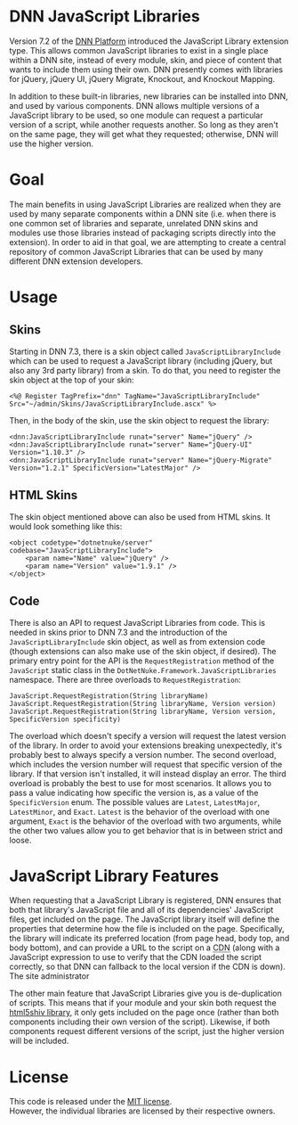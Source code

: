 DNN JavaScript Libraries
===============

Version 7.2 of the [DNN Platform](http://www.dnnsoftware.com) introduced the
JavaScript Library extension type. This allows common JavaScript libraries to 
exist in a single place within a DNN site, instead of every module, skin, and 
piece of content that wants to include them using their own. DNN presently 
comes with libraries for jQuery, jQuery UI, jQuery Migrate, Knockout, and 
Knockout Mapping.

In addition to these built-in libraries, new libraries can be installed into 
DNN, and used by various components.  DNN allows multiple versions of a
JavaScript library to be used, so one module can request a particular version
of a script, while another requests another. So long as they aren't on the same
page, they will get what they requested; otherwise, DNN will use the higher 
version.


Goal
===============

The main benefits in using JavaScript Libraries are realized when they are used
by many separate components within a DNN site (i.e. when there is one common 
set of libraries and separate, unrelated DNN skins and modules use those 
libraries instead of packaging scripts directly into the extension). In order
to aid in that goal, we are attempting to create a central repository 
of common JavaScript Libraries that can be used by many different DNN extension
developers. 

Usage
===============

Skins
---------------
Starting in DNN 7.3, there is a skin object called `JavaScriptLibraryInclude`
which can be used to request a JavaScript library (including jQuery, but also
any 3rd party library) from a skin. To do that, you need to register the skin
object at the top of your skin:

    <%@ Register TagPrefix="dnn" TagName="JavaScriptLibraryInclude" Src="~/admin/Skins/JavaScriptLibraryInclude.ascx" %>

Then, in the body of the skin, use the skin object to request the library:

    <dnn:JavaScriptLibraryInclude runat="server" Name="jQuery" />
    <dnn:JavaScriptLibraryInclude runat="server" Name="jQuery-UI" Version="1.10.3" />
    <dnn:JavaScriptLibraryInclude runat="server" Name="jQuery-Migrate" Version="1.2.1" SpecificVersion="LatestMajor" />

HTML Skins
---------------
The skin object mentioned above can also be used from HTML skins.  It would 
look something like this:

    <object codetype="dotnetnuke/server" codebase="JavaScriptLibraryInclude">
        <param name="Name" value="jQuery" />
        <param name="Version" value="1.9.1" />
    </object>
    
Code
---------------
There is also an API to request JavaScript Libraries from code.  This is needed
in skins prior to DNN 7.3 and the introduction of the `JavaScriptLibraryInclude`
skin object, as well as from extension code (though extensions can also make use 
of the skin object, if desired).  The primary entry point for the API is the
`RequestRegistration` method of the `JavaScript` static class in the 
`DotNetNuke.Framework.JavaScriptLibraries` namespace.  There are three overloads
to `RequestRegistration`:

    JavaScript.RequestRegistration(String libraryName)
    JavaScript.RequestRegistration(String libraryName, Version version)
    JavaScript.RequestRegistration(String libraryName, Version version, SpecificVersion specificity)

The overload which doesn't specify a version will request the latest version of
the library. In order to avoid your extensions breaking unexpectedly, it's 
probably best to always specify a version number.  The second overload, which 
includes the version number will request that specific version of the library.
If that version isn't installed, it will instead display an error.  The third
overload is probably the best to use for most scenarios. It allows you to pass
a value indicating how specific the version is, as a value of the 
`SpecificVersion` enum.  The possible values are `Latest`, `LatestMajor`, 
`LatestMinor`, and `Exact`.  `Latest` is the behavior of the overload with one 
argument, `Exact` is the behavior of the overload with two arguments, while the 
other two values allow you to get behavior that is in between strict and loose. 


JavaScript Library Features
===============

When requesting that a JavaScript Library is registered, DNN ensures that 
both that library's JavaScript file and all of its dependencies' JavaScript 
files, get included on the page. The JavaScript library itself will define the
properties that determine how the file is included on the page.  Specifically,
the library will indicate its preferred location (from page head, body top, and
body bottom), and can provide a URL to the script on a 
<abbr title="Content Distribution Network">CDN</abbr> (along with a JavaScript
expression to use to verify that the CDN loaded the script correctly, so that
DNN can fallback to the local version if the CDN is down). The site
administrator 

The other main feature that JavaScript Libraries give you is de-duplication of
scripts.  This means that if your module and your skin both request the 
[html5shiv library](http://www.dnnsoftware.com/forge/html5shiv), it only gets
included on the page once (rather than both components including their own 
version of the script).  Likewise, if both components request different versions
of the script, just the higher version will be included.
	
License
===============

This code is released under the [MIT license](LICENSE.md).  
However, the individual libraries are licensed by their respective owners.
